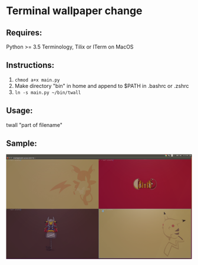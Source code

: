 # Terminal wallpaper change
## Requires:
Python >= 3.5
Terminology, Tilix or ITerm on MacOS

## Instructions:
1. `chmod a+x main.py`
2. Make directory "bin" in home and append to $PATH in .bashrc or .zshrc
3. `ln -s main.py ~/bin/twall`

## Usage:
twall "part of filename"

## Sample:
![alt text](https://github.com/shubhg1996/term_wall/blob/master/sample.png)
